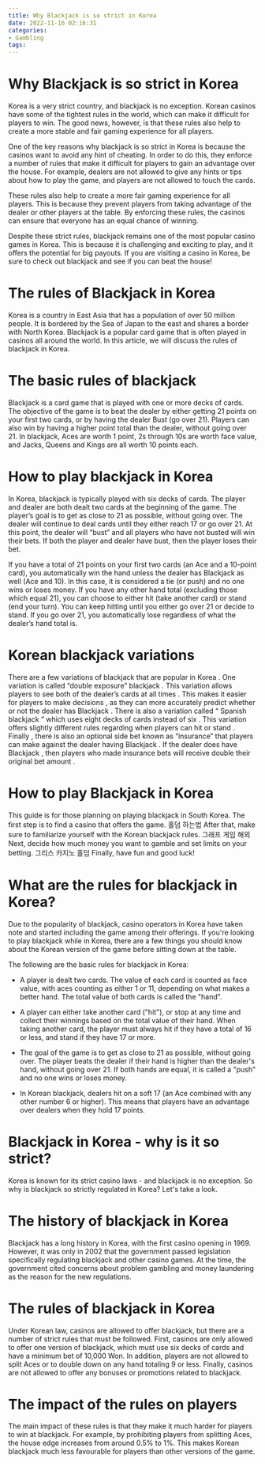 ```yaml
---
title: Why Blackjack is so strict in Korea
date: 2022-11-16 02:16:31
categories:
- Gambling
tags:
---
```



#  Why Blackjack is so strict in Korea

Korea is a very strict country, and blackjack is no exception. Korean casinos have some of the tightest rules in the world, which can make it difficult for players to win. The good news, however, is that these rules also help to create a more stable and fair gaming experience for all players.

One of the key reasons why blackjack is so strict in Korea is because the casinos want to avoid any hint of cheating. In order to do this, they enforce a number of rules that make it difficult for players to gain an advantage over the house. For example, dealers are not allowed to give any hints or tips about how to play the game, and players are not allowed to touch the cards.

These rules also help to create a more fair gaming experience for all players. This is because they prevent players from taking advantage of the dealer or other players at the table. By enforcing these rules, the casinos can ensure that everyone has an equal chance of winning.

Despite these strict rules, blackjack remains one of the most popular casino games in Korea. This is because it is challenging and exciting to play, and it offers the potential for big payouts. If you are visiting a casino in Korea, be sure to check out blackjack and see if you can beat the house!

#  The rules of Blackjack in Korea

Korea is a country in East Asia that has a population of over 50 million people. It is bordered by the Sea of Japan to the east and shares a border with North Korea. Blackjack is a popular card game that is often played in casinos all around the world. In this article, we will discuss the rules of blackjack in Korea.

# The basic rules of blackjack

Blackjack is a card game that is played with one or more decks of cards. The objective of the game is to beat the dealer by either getting 21 points on your first two cards, or by having the dealer Bust (go over 21). Players can also win by having a higher point total than the dealer, without going over 21. In blackjack, Aces are worth 1 point, 2s through 10s are worth face value, and Jacks, Queens and Kings are all worth 10 points each.

# How to play blackjack in Korea

In Korea, blackjack is typically played with six decks of cards. The player and dealer are both dealt two cards at the beginning of the game. The player’s goal is to get as close to 21 as possible, without going over. The dealer will continue to deal cards until they either reach 17 or go over 21. At this point, the dealer will “bust” and all players who have not busted will win their bets. If both the player and dealer have bust, then the player loses their bet.

If you have a total of 21 points on your first two cards (an Ace and a 10-point card), you automatically win the hand unless the dealer has Blackjack as well (Ace and 10). In this case, it is considered a tie (or push) and no one wins or loses money. If you have any other hand total (excluding those which equal 21), you can choose to either hit (take another card) or stand (end your turn). You can keep hitting until you either go over 21 or decide to stand. If you go over 21, you automatically lose regardless of what the dealer’s hand total is.

# Korean blackjack variations

There are a few variations of blackjack that are popular in Korea .  One variation is called “double exposure” blackjack . This variation allows players to see both of the dealer’s cards at all times . This makes it easier for players to make decisions , as they can more accurately predict whether or not the dealer has Blackjack . There is also a variation called “ Spanish blackjack ” which uses eight decks of cards instead of six . This variation offers slightly different rules regarding when players can hit or stand .  Finally , there is also an optional side bet known as “insurance” that players can make against the dealer having Blackjack . If the dealer does have Blackjack , then players who made insurance bets will receive double their original bet amount .

#  How to play Blackjack in Korea

This guide is for those planning on playing blackjack in South Korea. The first step is to find a casino that offers the game. 홀덤 하는법
After that, make sure to familiarize yourself with the Korean blackjack rules. 그래프 게임 해외
Next, decide how much money you want to gamble and set limits on your betting. 그리스 카지노 홀덤
Finally, have fun and good luck!

#  What are the rules for blackjack in Korea?

Due to the popularity of blackjack, casino operators in Korea have taken note and started including the game among their offerings. If you're looking to play blackjack while in Korea, there are a few things you should know about the Korean version of the game before sitting down at the table.

The following are the basic rules for blackjack in Korea:

- A player is dealt two cards. The value of each card is counted as face value, with aces counting as either 1 or 11, depending on what makes a better hand. The total value of both cards is called the "hand".

- A player can either take another card ("hit"), or stop at any time and collect their winnings based on the total value of their hand. When taking another card, the player must always hit if they have a total of 16 or less, and stand if they have 17 or more.

- The goal of the game is to get as close to 21 as possible, without going over. The player beats the dealer if their hand is higher than the dealer's hand, without going over 21. If both hands are equal, it is called a "push" and no one wins or loses money.

- In Korean blackjack, dealers hit on a soft 17 (an Ace combined with any other number 6 or higher). This means that players have an advantage over dealers when they hold 17 points.

#  Blackjack in Korea - why is it so strict?

Korea is known for its strict casino laws - and blackjack is no exception. So why is blackjack so strictly regulated in Korea? Let's take a look.

# The history of blackjack in Korea

Blackjack has a long history in Korea, with the first casino opening in 1969. However, it was only in 2002 that the government passed legislation specifically regulating blackjack and other casino games. At the time, the government cited concerns about problem gambling and money laundering as the reason for the new regulations.

# The rules of blackjack in Korea

Under Korean law, casinos are allowed to offer blackjack, but there are a number of strict rules that must be followed. First, casinos are only allowed to offer one version of blackjack, which must use six decks of cards and have a minimum bet of 10,000 Won. In addition, players are not allowed to split Aces or to double down on any hand totaling 9 or less. Finally, casinos are not allowed to offer any bonuses or promotions related to blackjack.

# The impact of the rules on players

The main impact of these rules is that they make it much harder for players to win at blackjack. For example, by prohibiting players from splitting Aces, the house edge increases from around 0.5% to 1%. This makes Korean blackjack much less favourable for players than other versions of the game.